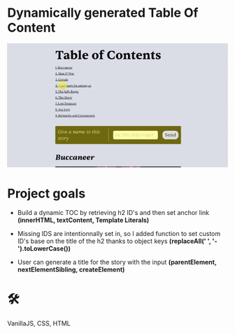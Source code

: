 # Dynamically generated Table Of Content
![Dynamically generated Table Of Content](https://github.com/teotimepacreau/Dynamic-Table-of-content-Day16-Of-100DaysOfCode/blob/main/TableOfContent.gif)

# Project goals
- Build a dynamic TOC by retrieving h2 ID's and then set anchor link **(innerHTML, textContent, Template Literals)**

- Missing IDS are intentionnally set in, so I added function to set custom ID's base on the title of the h2 thanks to object keys **(replaceAll(' ', '-').toLowerCase())**

- User can generate a title for the story with the input **(parentElement, nextElementSibling, createElement)**

# 🛠️
VanillaJS, CSS, HTML
